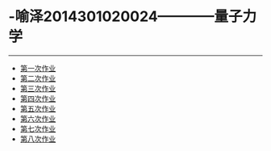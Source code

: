 # -喻泽2014301020024————量子力学
-----
 - [第一次作业](https://www.zybuluo.com/2014301020024/note/563327)<br>
 - [第二次作业](https://www.zybuluo.com/2014301020024/note/569723)<br>
 - [第三次作业](https://www.zybuluo.com/2014301020024/note/577625)<br>
 - [第四次作业](https://www.zybuluo.com/2014301020024/note/580125)<br>
 - [第五次作业](https://www.zybuluo.com/2014301020024/note/589652)<br>
 - [第六次作业](https://www.zybuluo.com/2014301020024/note/607673)<br>
 - [第七次作业](https://www.zybuluo.com/2014301020024/note/615755)<br>
 - [第八次作业](https://www.zybuluo.com/2014301020024/note/615756)<br>

